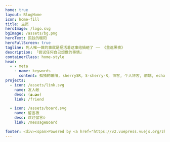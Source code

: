 ```yaml
---
home: true
layout: BlogHome
icon: home-fill
title: 主页
heroImage: /logo.svg
bgImage: /assets/bg.png
heroText: 孤独的暖阳
heroFullScreen: true
tagline: 死人唯一做的事就是把活着这事给搞砸了 —— 《重返黑夜》
description: 「尝试任何自己想做的事情」
containerClass: home-style
head:
  - - meta
    - name: keywords
      content: 孤独的暖阳, sherrySR, S-sherry-R, 博客, 个人博客, 前端, echarts, html, js, Vue,java,javascript
projects:
  - icon: /assets/link.svg
    name: 友人帐
    desc: (◕ᴗ◕✿)
    link: /friend

  - icon: /assets/board.svg
    name: 留言板
    desc: 欢迎留言☺
    link: /messageBoard

footer: <div><span>Powered by <a href="https://v2.vuepress.vuejs.org/zh/" target="_blank">VuePress</a></span>|<span>Theme by <a href="https://theme-hope.vuejs.press/zh/" target="_blank">Hope</a></span></div>
---
```

